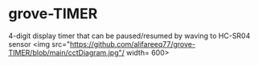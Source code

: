 # grove-TIMER
4-digit display timer that can be paused/resumed by waving to HC-SR04 sensor 
<img src="https://github.com/alifareeq77/grove-TIMER/blob/main/cctDiagram.jpg"/ width= 600>
